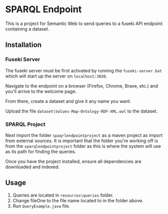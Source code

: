 # SPARQL Endpoint

This is a project for Semantic Web to send queries to a fuseki API endpoint containing a dataset.

## Installation

### Fuseki Server

The fuseki server must be first activated by running the ```fuseki-server.bat``` which will start up the server on ```localhost:3030```. 

Navigate to the endpoint on a browser (Firefox, Chrome, Brave, etc.) and you'll arrive to the welcome page.

From there, create a dataset and give it any name you want.

Upload the file ```dataset\Values-Map-Ontology-RDF-XML.owl``` to the dataset.

### SPARQL Project

Next import the folder ```spaqrlendpointproject``` as a maven project as import from external sources. It is important that the folder you're working off is from the ```sparqlendpointproject``` folder as this is where the system will use as its path for finding the queries.

Once you have the project installed, ensure all dependencies are downloaded and indexed.

## Usage

1. Queries are located in ```resources\queries``` folder.
2. Change fileOne to the file name located to in the folder above.
3. Run ```QueryExample.java``` file.
